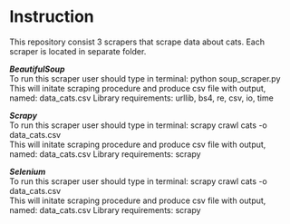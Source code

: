 # Instruction
This repository consist 3 scrapers that scrape data about cats. Each scraper is located in separate folder.

***BeautifulSoup*** <br>
To run this scraper user should type in terminal: python soup_scraper.py <br>
This will initate scraping procedure and produce csv file with output, named: data_cats.csv
Library requirements: urllib, bs4, re, csv, io, time

***Scrapy*** <br>
To run this scraper user should type in terminal: scrapy crawl cats -o data_cats.csv <br>
This will initate scraping procedure and produce csv file with output, named: data_cats.csv
Library requirements: scrapy

***Selenium*** <br>
To run this scraper user should type in terminal: scrapy crawl cats -o data_cats.csv <br>
This will initate scraping procedure and produce csv file with output, named: data_cats.csv
Library requirements: scrapy
